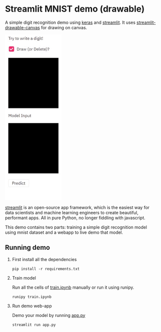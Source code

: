 # Streamlit MNIST demo (drawable)

A simple digit recognition demo using [keras](https://www.tensorflow.org/overview) and [streamlit](https://www.streamlit.io/). It uses [streamlit-drawable-canvas](https://github.com/andfanilo/streamlit-drawable-canvas) for drawing on canvas.

![demo](img/demo.gif)

[streamlit](https://www.streamlit.io/) is an open-source app framework, which is the easiest way for data scientists and machine learning engineers to create beautiful, performant apps. All in pure Python, no longer fiddling with javascript.

This demo contains two parts: training a simple digit recognition model using mnist dataset and a webapp to live demo that model.
 
## Running demo

1. First install all the dependencies

    ```
    pip install -r requirements.txt
    ```

2. Train model

    Run all the cells of [train.ipynb](train.ipynb) manually or run it using runipy.

    ```
    runipy train.ipynb
    ```

3. Run demo web-app

    Demo your model by running [app.py](app.py)

    ```
    streamlit run app.py
    ```
